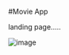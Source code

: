 #Movie App

landing page.....

![image](https://user-images.githubusercontent.com/81670997/168536362-4037cf56-a376-42a1-94fc-a31f35f998c8.png)
